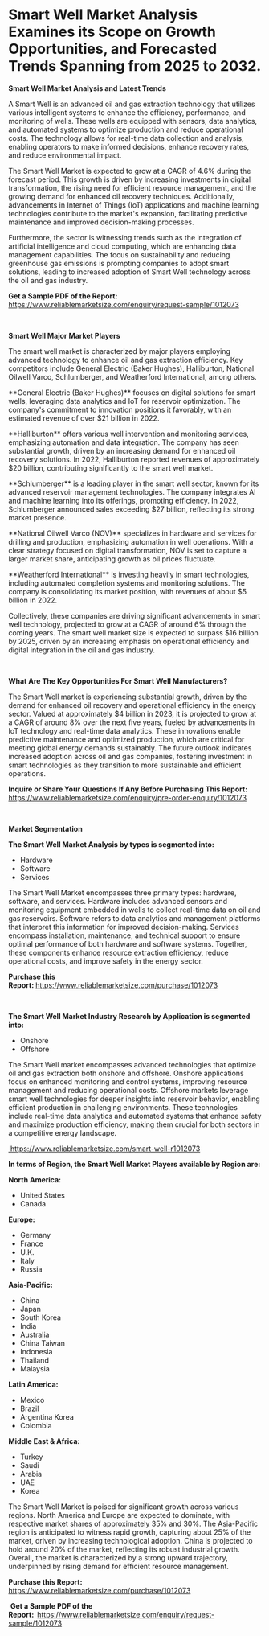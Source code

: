 <p><h1>Smart Well Market Analysis Examines its Scope on Growth Opportunities, and Forecasted Trends Spanning from 2025 to 2032.</h1></p><p><strong>Smart Well Market Analysis and Latest Trends</strong></p>
<p><p>A Smart Well is an advanced oil and gas extraction technology that utilizes various intelligent systems to enhance the efficiency, performance, and monitoring of wells. These wells are equipped with sensors, data analytics, and automated systems to optimize production and reduce operational costs. The technology allows for real-time data collection and analysis, enabling operators to make informed decisions, enhance recovery rates, and reduce environmental impact.</p><p>The Smart Well Market is expected to grow at a CAGR of 4.6% during the forecast period. This growth is driven by increasing investments in digital transformation, the rising need for efficient resource management, and the growing demand for enhanced oil recovery techniques. Additionally, advancements in Internet of Things (IoT) applications and machine learning technologies contribute to the market's expansion, facilitating predictive maintenance and improved decision-making processes. </p><p>Furthermore, the sector is witnessing trends such as the integration of artificial intelligence and cloud computing, which are enhancing data management capabilities. The focus on sustainability and reducing greenhouse gas emissions is prompting companies to adopt smart solutions, leading to increased adoption of Smart Well technology across the oil and gas industry.</p></p>
<p><strong>Get a Sample PDF of the Report:&nbsp;</strong> <a href="https://www.reliablemarketsize.com/enquiry/request-sample/1012073?utm_campaign=2471&utm_medium=2&utm_source=Github&utm_content=ia&utm_term=17042025&utm_id=smart-well">https://www.reliablemarketsize.com/enquiry/request-sample/1012073</a></p>
<p>&nbsp;</p>
<p><strong>Smart Well Major Market Players</strong></p>
<p><p>The smart well market is characterized by major players employing advanced technology to enhance oil and gas extraction efficiency. Key competitors include General Electric (Baker Hughes), Halliburton, National Oilwell Varco, Schlumberger, and Weatherford International, among others.</p><p>**General Electric (Baker Hughes)** focuses on digital solutions for smart wells, leveraging data analytics and IoT for reservoir optimization. The company's commitment to innovation positions it favorably, with an estimated revenue of over $21 billion in 2022.</p><p>**Halliburton** offers various well intervention and monitoring services, emphasizing automation and data integration. The company has seen substantial growth, driven by an increasing demand for enhanced oil recovery solutions. In 2022, Halliburton reported revenues of approximately $20 billion, contributing significantly to the smart well market.</p><p>**Schlumberger** is a leading player in the smart well sector, known for its advanced reservoir management technologies. The company integrates AI and machine learning into its offerings, promoting efficiency. In 2022, Schlumberger announced sales exceeding $27 billion, reflecting its strong market presence.</p><p>**National Oilwell Varco (NOV)** specializes in hardware and services for drilling and production, emphasizing automation in well operations. With a clear strategy focused on digital transformation, NOV is set to capture a larger market share, anticipating growth as oil prices fluctuate.</p><p>**Weatherford International** is investing heavily in smart technologies, including automated completion systems and monitoring solutions. The company is consolidating its market position, with revenues of about $5 billion in 2022.</p><p>Collectively, these companies are driving significant advancements in smart well technology, projected to grow at a CAGR of around 6% through the coming years. The smart well market size is expected to surpass $16 billion by 2025, driven by an increasing emphasis on operational efficiency and digital integration in the oil and gas industry.</p></p>
<p>&nbsp;</p>
<p><strong>What Are The Key Opportunities For Smart Well Manufacturers?</strong></p>
<p><p>The Smart Well market is experiencing substantial growth, driven by the demand for enhanced oil recovery and operational efficiency in the energy sector. Valued at approximately $4 billion in 2023, it is projected to grow at a CAGR of around 8% over the next five years, fueled by advancements in IoT technology and real-time data analytics. These innovations enable predictive maintenance and optimized production, which are critical for meeting global energy demands sustainably. The future outlook indicates increased adoption across oil and gas companies, fostering investment in smart technologies as they transition to more sustainable and efficient operations.</p></p>
<p><strong>Inquire or Share Your Questions If Any Before Purchasing This Report:</strong> <a href="https://www.reliablemarketsize.com/enquiry/pre-order-enquiry/1012073?utm_campaign=2471&utm_medium=2&utm_source=Github&utm_content=ia&utm_term=17042025&utm_id=smart-well">https://www.reliablemarketsize.com/enquiry/pre-order-enquiry/1012073</a></p>
<p>&nbsp;</p>
<p><strong>Market Segmentation</strong></p>
<p><strong>The Smart Well Market Analysis by types is segmented into:</strong></p>
<p><ul><li>Hardware</li><li>Software</li><li>Services</li></ul></p>
<p><p>The Smart Well Market encompasses three primary types: hardware, software, and services. Hardware includes advanced sensors and monitoring equipment embedded in wells to collect real-time data on oil and gas reservoirs. Software refers to data analytics and management platforms that interpret this information for improved decision-making. Services encompass installation, maintenance, and technical support to ensure optimal performance of both hardware and software systems. Together, these components enhance resource extraction efficiency, reduce operational costs, and improve safety in the energy sector.</p></p>
<p><strong>Purchase this Report:&nbsp;</strong><a href="https://www.reliablemarketsize.com/purchase/1012073?utm_campaign=2471&utm_medium=2&utm_source=Github&utm_content=ia&utm_term=17042025&utm_id=smart-well">https://www.reliablemarketsize.com/purchase/1012073</a></p>
<p>&nbsp;</p>
<p><strong>The Smart Well Market Industry Research by Application is segmented into:</strong></p>
<p><ul><li>Onshore</li><li>Offshore</li></ul></p>
<p><p>The Smart Well market encompasses advanced technologies that optimize oil and gas extraction both onshore and offshore. Onshore applications focus on enhanced monitoring and control systems, improving resource management and reducing operational costs. Offshore markets leverage smart well technologies for deeper insights into reservoir behavior, enabling efficient production in challenging environments. These technologies include real-time data analytics and automated systems that enhance safety and maximize production efficiency, making them crucial for both sectors in a competitive energy landscape.</p></p>
<p><a href="https://www.reliablemarketsize.com/smart-well-r1012073?utm_campaign=2471&utm_medium=2&utm_source=Github&utm_content=ia&utm_term=17042025&utm_id=smart-well">&nbsp;https://www.reliablemarketsize.com/smart-well-r1012073</a></p>
<p><strong>In terms of Region, the Smart Well Market Players available by Region are:</strong></p>
<p>
    <p> <strong> North America: </strong>
        <ul>
            <li>United States</li>
            <li>Canada</li>
        </ul>
        </p> 
    <p> <strong> Europe: </strong>
        <ul>
            <li>Germany</li>
            <li>France</li>
            <li>U.K.</li>
            <li>Italy</li>
            <li>Russia</li>
        </ul>
        </p> 
    <p> <strong> Asia-Pacific: </strong>
        <ul>
            <li>China</li>
            <li>Japan</li>
            <li>South Korea</li>
            <li>India</li>
            <li>Australia</li>
            <li>China Taiwan</li>
            <li>Indonesia</li>
            <li>Thailand</li>
            <li>Malaysia</li>
        </ul>
        </p> 
    <p> <strong> Latin America: </strong>
        <ul>
            <li>Mexico</li>
            <li>Brazil</li>
            <li>Argentina Korea</li>
            <li>Colombia</li>
        </ul>
        </p> 
    <p> <strong> Middle East & Africa: </strong>
        <ul>
            <li>Turkey</li>
            <li>Saudi</li>
            <li>Arabia</li>
            <li>UAE</li>
            <li>Korea</li>
        </ul>
    </p>
    </p>
<p><p>The Smart Well Market is poised for significant growth across various regions. North America and Europe are expected to dominate, with respective market shares of approximately 35% and 30%. The Asia-Pacific region is anticipated to witness rapid growth, capturing about 25% of the market, driven by increasing technological adoption. China is projected to hold around 20% of the market, reflecting its robust industrial growth. Overall, the market is characterized by a strong upward trajectory, underpinned by rising demand for efficient resource management.</p></p>
<p><strong>Purchase this Report: </strong><a href="https://www.reliablemarketsize.com/purchase/1012073?utm_campaign=2471&utm_medium=2&utm_source=Github&utm_content=ia&utm_term=17042025&utm_id=smart-well">https://www.reliablemarketsize.com/purchase/1012073</a></p>
<p>&nbsp;<strong>Get a Sample PDF of the Report:&nbsp;&nbsp;</strong><a href="https://www.reliablemarketsize.com/enquiry/request-sample/1012073?utm_campaign=2471&utm_medium=2&utm_source=Github&utm_content=ia&utm_term=17042025&utm_id=smart-well">https://www.reliablemarketsize.com/enquiry/request-sample/1012073</a></p>
<p><strong></strong></p>
<p><p></p><p></p><p></p></p>